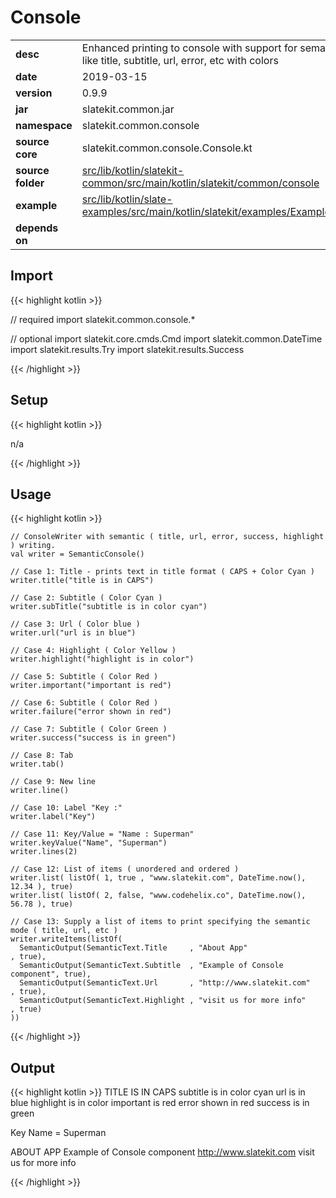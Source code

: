 
# Console

<table class="table table-striped table-bordered">
  <tbody>
    <tr>
      <td><strong>desc</strong></td>
      <td>Enhanced printing to console with support for semantic writing like title, subtitle, url, error, etc with colors</td>
    </tr>
    <tr>
      <td><strong>date</strong></td>
      <td>2019-03-15</td>
    </tr>
    <tr>
      <td><strong>version</strong></td>
      <td>0.9.9</td>
    </tr>
    <tr>
      <td><strong>jar</strong></td>
      <td>slatekit.common.jar</td>
    </tr>
    <tr>
      <td><strong>namespace</strong></td>
      <td>slatekit.common.console</td>
    </tr>
    <tr>
      <td><strong>source core</strong></td>
      <td>slatekit.common.console.Console.kt</td>
    </tr>
    <tr>
      <td><strong>source folder</strong></td>
      <td><a href="https://github.com/code-helix/slatekit/tree/master/src/lib/kotlin/slatekit-common/src/main/kotlin/slatekit/common/console" class="url-ch">src/lib/kotlin/slatekit-common/src/main/kotlin/slatekit/common/console</a></td>
    </tr>
    <tr>
      <td><strong>example</strong></td>
      <td><a href="https://github.com/code-helix/slatekit/tree/master/src/lib/kotlin/slatekit-examples/src/main/kotlin/slatekit/examples/Example_Console.kt" class="url-ch">src/lib/kotlin/slate-examples/src/main/kotlin/slatekit/examples/Example_Console.kt</a></td>
    </tr>
    <tr>
      <td><strong>depends on</strong></td>
      <td></td>
    </tr>
  </tbody>
</table>



## Import
{{< highlight kotlin >}}


// required 
import slatekit.common.console.*



// optional 
import slatekit.core.cmds.Cmd
import slatekit.common.DateTime
import slatekit.results.Try
import slatekit.results.Success



{{< /highlight >}}

## Setup
{{< highlight kotlin >}}


n/a


{{< /highlight >}}

## Usage
{{< highlight kotlin >}}


    // ConsoleWriter with semantic ( title, url, error, success, highlight ) writing.
    val writer = SemanticConsole()

    // Case 1: Title - prints text in title format ( CAPS + Color Cyan )
    writer.title("title is in CAPS")

    // Case 2: Subtitle ( Color Cyan )
    writer.subTitle("subtitle is in color cyan")

    // Case 3: Url ( Color blue )
    writer.url("url is in blue")

    // Case 4: Highlight ( Color Yellow )
    writer.highlight("highlight is in color")

    // Case 5: Subtitle ( Color Red )
    writer.important("important is red")

    // Case 6: Subtitle ( Color Red )
    writer.failure("error shown in red")

    // Case 7: Subtitle ( Color Green )
    writer.success("success is in green")

    // Case 8: Tab
    writer.tab()

    // Case 9: New line
    writer.line()

    // Case 10: Label "Key :"
    writer.label("Key")

    // Case 11: Key/Value = "Name : Superman"
    writer.keyValue("Name", "Superman")
    writer.lines(2)

    // Case 12: List of items ( unordered and ordered )
    writer.list( listOf( 1, true , "www.slatekit.com", DateTime.now(), 12.34 ), true)
    writer.list( listOf( 2, false, "www.codehelix.co", DateTime.now(), 56.78 ), true)

    // Case 13: Supply a list of items to print specifying the semantic mode ( title, url, etc )
    writer.writeItems(listOf(
      SemanticOutput(SemanticText.Title     , "About App"                   , true),
      SemanticOutput(SemanticText.Subtitle  , "Example of Console component", true),
      SemanticOutput(SemanticText.Url       , "http://www.slatekit.com"     , true),
      SemanticOutput(SemanticText.Highlight , "visit us for more info"      , true)
    ))
    

{{< /highlight >}}



## Output

{{< highlight kotlin >}}
  TITLE IS IN CAPS
  subtitle is in color cyan
  url is in blue
  highlight is in color
  important is red
  error shown in red
  success is in green

  Key
  Name =  Superman


  ABOUT APP
  Example of Console component
  http://www.slatekit.com
  visit us for more info

{{< /highlight >}}
  